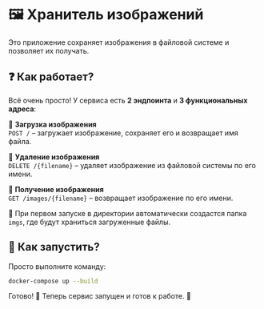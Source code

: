 # 🖼 Хранитель изображений  

Это приложение сохраняет изображения в файловой системе и позволяет их получать.  

## ❓ Как работает?  

Всё очень просто! У сервиса есть **2 эндпоинта** и **3 функциональных адреса**:  

🔹 **Загрузка изображения**  
`POST /` – загружает изображение, сохраняет его и возвращает имя файла.  

🔹 **Удаление изображения**  
`DELETE /{filename}` – удаляет изображение из файловой системы по его имени.  

🔹 **Получение изображения**  
`GET /images/{filename}` – возвращает изображение по его имени.  

📂 При первом запуске в директории автоматически создастся папка `imgs`, где будут храниться загруженные файлы.  

## 🚀 Как запустить?  

Просто выполните команду:  

```sh
docker-compose up --build
```

Готово! 🎉 Теперь сервис запущен и готов к работе. 🚀
